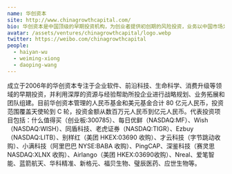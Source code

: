 ```yaml
---
name: 华创资本
site: http://www.chinagrowthcapital.com/
bio: 华创资本是中国顶级的早期投资机构，为创业者提供初创期的风险投资，业务以中国市场为主，兼顾美国硅谷。
avatar: /assets/ventures/chinagrowthcapital/logo.webp
twitter: https://weibo.com/chinagrowthcapital
people:
  - haiyan-wu
  - weiming-xiong
  - daoping-wang
---
```


成立于2006年的华创资本专注于企业软件、前沿科技、生命科学、消费升级等领域的早期投资，并利用深厚的资源与经验帮助所投企业进行战略规划、业务拓展和团队组建。目前华创资本管理的人民币基金和美元基金合计 80 亿元人民币，投资范围覆盖天使轮到 C 轮，投资金额从数百万元人民币到亿元人民币。代表投资项目包括：什么值得买（创业板:300785）、每日优鲜（NASDAQ:MF）、Wish（NASDAQ:WISH）、同盾科技、老虎证券（NASDAQ:TIGR）、Ezbuy（NASDAQ:LITB）、别样红（美团 HKEX:03690 收购）、才云科技（字节跳动收购）、小满科技（阿里巴巴 NYSE:BABA 收购）、PingCAP、深鉴科技（赛灵思 NASDAQ:XLNX 收购）、Airlango（美团 HKEX:03690收购）、Nreal、爱笔智能、蓝箭航天、华科精准、新格元、福贝生物、璧辰医药、应世生物等。
